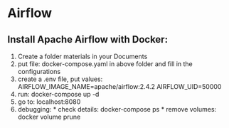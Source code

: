 # Airflow
## Install Apache Airflow with Docker:
  1. Create a folder materials in your Documents
  2. put file: docker-compose.yaml in above folder and fill in the configurations
  3. create a .env file, put values:
    AIRFLOW_IMAGE_NAME=apache/airflow:2.4.2
    AIRFLOW_UID=50000
  4. run: docker-compose up -d
  5. go to: localhost:8080
  6. debugging: 
    * check details: docker-compose ps
    * remove volumes: docker volume prune